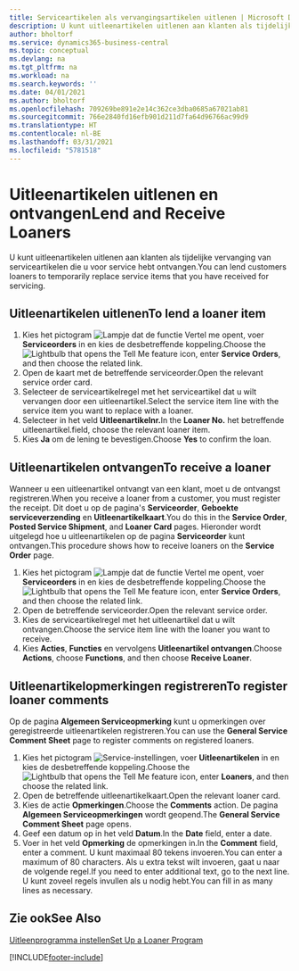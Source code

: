 ```yaml
---
title: Serviceartikelen als vervangingsartikelen uitlenen | Microsoft Docs
description: U kunt uitleenartikelen uitlenen aan klanten als tijdelijke vervanging van serviceartikelen die u voor service hebt ontvangen.
author: bholtorf
ms.service: dynamics365-business-central
ms.topic: conceptual
ms.devlang: na
ms.tgt_pltfrm: na
ms.workload: na
ms.search.keywords: ''
ms.date: 04/01/2021
ms.author: bholtorf
ms.openlocfilehash: 709269be891e2e14c362ce3dba0685a67021ab81
ms.sourcegitcommit: 766e2840fd16efb901d211d7fa64d96766ac99d9
ms.translationtype: HT
ms.contentlocale: nl-BE
ms.lasthandoff: 03/31/2021
ms.locfileid: "5781518"
---
```

# <a name="lend-and-receive-loaners"></a><span data-ttu-id="8cac1-103">Uitleenartikelen uitlenen en ontvangen</span><span class="sxs-lookup"><span data-stu-id="8cac1-103">Lend and Receive Loaners</span></span>
<span data-ttu-id="8cac1-104">U kunt uitleenartikelen uitlenen aan klanten als tijdelijke vervanging van serviceartikelen die u voor service hebt ontvangen.</span><span class="sxs-lookup"><span data-stu-id="8cac1-104">You can lend customers loaners to temporarily replace service items that you have received for servicing.</span></span>  
  
## <a name="to-lend-a-loaner-item"></a><span data-ttu-id="8cac1-105">Uitleenartikelen uitlenen</span><span class="sxs-lookup"><span data-stu-id="8cac1-105">To lend a loaner item</span></span>    
1. <span data-ttu-id="8cac1-106">Kies het pictogram ![Lampje dat de functie Vertel me opent](media/ui-search/search_small.png "Vertel me wat u wilt doen"), voer **Serviceorders** in en kies de desbetreffende koppeling.</span><span class="sxs-lookup"><span data-stu-id="8cac1-106">Choose the ![Lightbulb that opens the Tell Me feature](media/ui-search/search_small.png "Tell me what you want to do") icon, enter **Service Orders**, and then choose the related link.</span></span>  
2. <span data-ttu-id="8cac1-107">Open de kaart met de betreffende serviceorder.</span><span class="sxs-lookup"><span data-stu-id="8cac1-107">Open the relevant service order card.</span></span>  
3. <span data-ttu-id="8cac1-108">Selecteer de serviceartikelregel met het serviceartikel dat u wilt vervangen door een uitleenartikel.</span><span class="sxs-lookup"><span data-stu-id="8cac1-108">Select the service item line with the service item you want to replace with a loaner.</span></span>  
4. <span data-ttu-id="8cac1-109">Selecteer in het veld **Uitleenartikelnr.**</span><span class="sxs-lookup"><span data-stu-id="8cac1-109">In the **Loaner No.**</span></span> <span data-ttu-id="8cac1-110">het betreffende uitleenartikel.</span><span class="sxs-lookup"><span data-stu-id="8cac1-110">field, choose the relevant loaner item.</span></span>  
5. <span data-ttu-id="8cac1-111">Kies **Ja** om de lening te bevestigen.</span><span class="sxs-lookup"><span data-stu-id="8cac1-111">Choose **Yes** to confirm the loan.</span></span>  

## <a name="to-receive-a-loaner"></a><span data-ttu-id="8cac1-112">Uitleenartikelen ontvangen</span><span class="sxs-lookup"><span data-stu-id="8cac1-112">To receive a loaner</span></span>  
<span data-ttu-id="8cac1-113">Wanneer u een uitleenartikel ontvangt van een klant, moet u de ontvangst registreren.</span><span class="sxs-lookup"><span data-stu-id="8cac1-113">When you receive a loaner from a customer, you must register the receipt.</span></span> <span data-ttu-id="8cac1-114">Dit doet u op de pagina's **Serviceorder**, **Geboekte serviceverzending** en **Uitleenartikelkaart**.</span><span class="sxs-lookup"><span data-stu-id="8cac1-114">You do this in the **Service Order**, **Posted Service Shipment**, and **Loaner Card** pages.</span></span> <span data-ttu-id="8cac1-115">Hieronder wordt uitgelegd hoe u uitleenartikelen op de pagina **Serviceorder** kunt ontvangen.</span><span class="sxs-lookup"><span data-stu-id="8cac1-115">This procedure shows how to receive loaners on the **Service Order** page.</span></span>  
  
1. <span data-ttu-id="8cac1-116">Kies het pictogram ![Lampje dat de functie Vertel me opent](media/ui-search/search_small.png "Vertel me wat u wilt doen"), voer **Serviceorders** in en kies de desbetreffende koppeling.</span><span class="sxs-lookup"><span data-stu-id="8cac1-116">Choose the ![Lightbulb that opens the Tell Me feature](media/ui-search/search_small.png "Tell me what you want to do") icon, enter **Service Orders**, and then choose the related link.</span></span>  
2. <span data-ttu-id="8cac1-117">Open de betreffende serviceorder.</span><span class="sxs-lookup"><span data-stu-id="8cac1-117">Open the relevant service order.</span></span>  
3. <span data-ttu-id="8cac1-118">Kies de serviceartikelregel met het uitleenartikel dat u wilt ontvangen.</span><span class="sxs-lookup"><span data-stu-id="8cac1-118">Choose the service item line with the loaner you want to receive.</span></span>  
4. <span data-ttu-id="8cac1-119">Kies **Acties**, **Functies** en vervolgens **Uitleenartikel ontvangen**.</span><span class="sxs-lookup"><span data-stu-id="8cac1-119">Choose **Actions**, choose **Functions**, and then choose **Receive Loaner**.</span></span>  

## <a name="to-register-loaner-comments"></a><span data-ttu-id="8cac1-120">Uitleenartikelopmerkingen registreren</span><span class="sxs-lookup"><span data-stu-id="8cac1-120">To register loaner comments</span></span>  
<span data-ttu-id="8cac1-121">Op de pagina **Algemeen Serviceopmerking** kunt u opmerkingen over geregistreerde uitleenartikelen registreren.</span><span class="sxs-lookup"><span data-stu-id="8cac1-121">You can use the **General Service Comment Sheet** page to register comments on registered loaners.</span></span>  
  
1. <span data-ttu-id="8cac1-122">Kies het pictogram ![Service-instellingen](media/ui-search/search_small.png "Vertel me wat u wilt doen"), voer **Uitleenartikelen** in en kies de desbetreffende koppeling.</span><span class="sxs-lookup"><span data-stu-id="8cac1-122">Choose the ![Lightbulb that opens the Tell Me feature](media/ui-search/search_small.png "Tell me what you want to do") icon, enter **Loaners**, and then choose the related link.</span></span>  
2. <span data-ttu-id="8cac1-123">Open de betreffende uitleenartikelkaart.</span><span class="sxs-lookup"><span data-stu-id="8cac1-123">Open the relevant loaner card.</span></span>  
3. <span data-ttu-id="8cac1-124">Kies de actie **Opmerkingen**.</span><span class="sxs-lookup"><span data-stu-id="8cac1-124">Choose the **Comments** action.</span></span> <span data-ttu-id="8cac1-125">De pagina **Algemeen Serviceopmerkingen** wordt geopend.</span><span class="sxs-lookup"><span data-stu-id="8cac1-125">The **General Service Comment Sheet** page opens.</span></span>  
4. <span data-ttu-id="8cac1-126">Geef een datum op in het veld **Datum**.</span><span class="sxs-lookup"><span data-stu-id="8cac1-126">In the **Date** field, enter a date.</span></span>  
5. <span data-ttu-id="8cac1-127">Voer in het veld **Opmerking** de opmerkingen in.</span><span class="sxs-lookup"><span data-stu-id="8cac1-127">In the **Comment** field, enter a comment.</span></span> <span data-ttu-id="8cac1-128">U kunt maximaal 80 tekens invoeren.</span><span class="sxs-lookup"><span data-stu-id="8cac1-128">You can enter a maximum of 80 characters.</span></span> <span data-ttu-id="8cac1-129">Als u extra tekst wilt invoeren, gaat u naar de volgende regel.</span><span class="sxs-lookup"><span data-stu-id="8cac1-129">If you need to enter additional text, go to the next line.</span></span> <span data-ttu-id="8cac1-130">U kunt zoveel regels invullen als u nodig hebt.</span><span class="sxs-lookup"><span data-stu-id="8cac1-130">You can fill in as many lines as necessary.</span></span>  
  
## <a name="see-also"></a><span data-ttu-id="8cac1-131">Zie ook</span><span class="sxs-lookup"><span data-stu-id="8cac1-131">See Also</span></span>  
[<span data-ttu-id="8cac1-132">Uitleenprogramma instellen</span><span class="sxs-lookup"><span data-stu-id="8cac1-132">Set Up a Loaner Program</span></span>](service-how-setup-loaner-program.md)   


[!INCLUDE[footer-include](includes/footer-banner.md)]